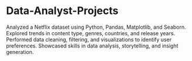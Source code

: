 # Data-Analyst-Projects
Analyzed a Netflix dataset using Python, Pandas, Matplotlib, and Seaborn. Explored trends in content type, genres, countries, and release years. Performed data cleaning, filtering, and visualizations to identify user preferences. Showcased skills in data analysis, storytelling, and insight generation.
